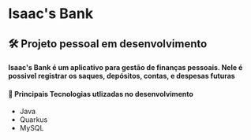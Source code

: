 # Isaac's Bank
## 🛠️ Projeto pessoal em desenvolvimento

#### Isaac's Bank é um aplicativo para gestão de finanças pessoais. Nele é possivel registrar os saques, depósitos, contas, e despesas futuras

#### 🚧  Principais Tecnologias utlizadas no desenvolvimento
- Java
- Quarkus
- MySQL
